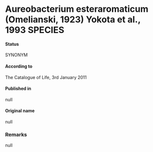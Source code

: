 # Aureobacterium esteraromaticum (Omelianski, 1923) Yokota et al., 1993 SPECIES

#### Status
SYNONYM

#### According to
The Catalogue of Life, 3rd January 2011

#### Published in
null

#### Original name
null

### Remarks
null